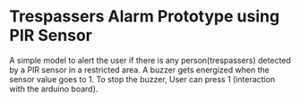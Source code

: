 # Trespassers Alarm Prototype using PIR Sensor
A simple model to alert the user if there is any person(trespassers) detected by a PIR sensor in a restricted area. A buzzer gets energized when the sensor value goes to 1. To stop the buzzer, User can press 1 (interaction with the arduino board). 
